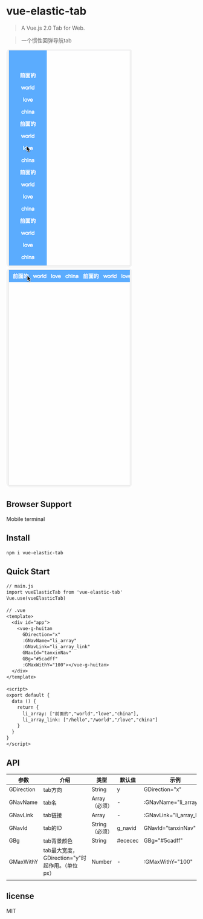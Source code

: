 # vue-elastic-tab

> A Vue.js 2.0 Tab for Web.

> 一个惯性回弹导航tab

![image](./src/assets/tupianfaguang.gif)
![image](./src/assets/tupianfaguang1.gif)

## Browser Support

Mobile terminal

## Install

```bash
npm i vue-elastic-tab
```

## Quick Start
```vue
// main.js
import vueElasticTab from 'vue-elastic-tab'
Vue.use(vueElasticTab)

// .vue
<template>
  <div id="app">		
    <vue-g-huitan
      GDirection="x" 
      :GNavName="li_array" 
      :GNavLink="li_array_link"
      GNavId="tanxinNav"
      GBg="#5cadff" 
      :GMaxWithY="100"></vue-g-huitan>
  </div>
</template>

<script>
export default {
  data () {
    return {
      li_array: ["前面的","world","love","china"],
      li_array_link: ["/hello","/world","/love","china"]
    }
  }
}
</script>

```

## API

| 参数       | 介绍                                            | 类型           | 默认值  | 示例                      |
| ---------- | ----------------------------------------------- | -------------- | ------- | ------------------------- |
| GDirection | tab方向                                         | String         | y       | GDirection="x"            |
| GNavName   | tab名                                           | Array（必须）  | -       | :GNavName="li_array"      |
| GNavLink   | tab链接                                         | Array          | -       | :GNavLink="li_array_link" |
| GNavId     | tab的ID                                         | String（必须） | g_navid | GNavId="tanxinNav"        |
| GBg        | tab背景颜色                                     | String         | #ececec | GBg="#5cadff"             |
| GMaxWithY  | tab最大宽度，GDirection="y"时起作用。（单位px） | Number         | -       | :GMaxWithY="100"          |
|            |                                                 |                |         |                           |

## license

MIT
